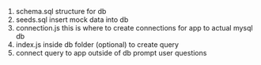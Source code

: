 1. schema.sql
   structure for db
2. seeds.sql
   insert mock data into db
3. connection.js
   this is where to create connections for app to actual mysql db
4. index.js inside db folder (optional)
   to create query
5. connect query to app outside of db
   prompt user questions
